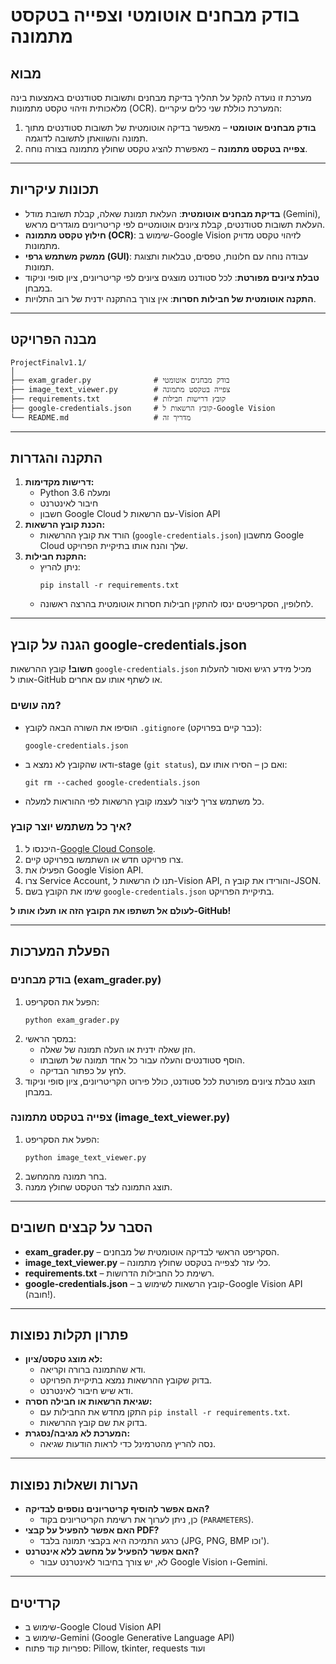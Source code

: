 # בודק מבחנים אוטומטי וצפייה בטקסט מתמונה

## מבוא
מערכת זו נועדה להקל על תהליך בדיקת מבחנים ותשובות סטודנטים באמצעות בינה מלאכותית וזיהוי טקסט מתמונות (OCR). המערכת כוללת שני כלים עיקריים:
1. **בודק מבחנים אוטומטי** – מאפשר בדיקה אוטומטית של תשובות סטודנטים מתוך תמונה והשוואתן לתשובה לדוגמה.
2. **צפייה בטקסט מתמונה** – מאפשרת להציג טקסט שחולץ מתמונה בצורה נוחה.

---

## תכונות עיקריות
- **בדיקת מבחנים אוטומטית**: העלאת תמונת שאלה, קבלת תשובת מודל (Gemini), העלאת תשובות סטודנטים, קבלת ציונים אוטומטיים לפי קריטריונים מוגדרים מראש.
- **חילוץ טקסט מתמונה (OCR)**: שימוש ב-Google Vision לזיהוי טקסט מדויק מתמונות.
- **ממשק משתמש גרפי (GUI)**: עבודה נוחה עם חלונות, טפסים, טבלאות ותצוגת תמונות.
- **טבלת ציונים מפורטת**: לכל סטודנט מוצגים ציונים לפי קריטריונים, ציון סופי וניקוד במבחן.
- **התקנה אוטומטית של חבילות חסרות**: אין צורך בהתקנה ידנית של רוב התלויות.

---

## מבנה הפרויקט
```
ProjectFinalv1.1/
│
├── exam_grader.py              # בודק מבחנים אוטומטי
├── image_text_viewer.py        # צפייה בטקסט מתמונה
├── requirements.txt            # קובץ דרישות חבילות
├── google-credentials.json     # קובץ הרשאות ל-Google Vision
└── README.md                   # מדריך זה
```

---

## התקנה והגדרות
1. **דרישות מקדימות:**
   - Python 3.6 ומעלה
   - חיבור לאינטרנט
   - חשבון Google Cloud עם הרשאות ל-Vision API
2. **הכנת קובץ הרשאות:**
   - הורד את קובץ ההרשאות (`google-credentials.json`) מחשבון Google Cloud שלך והנח אותו בתיקיית הפרויקט.
3. **התקנת חבילות:**
   - ניתן להריץ:
     ```
     pip install -r requirements.txt
     ```
   - לחלופין, הסקריפטים ינסו להתקין חבילות חסרות אוטומטית בהרצה ראשונה.

---

## הגנה על קובץ google-credentials.json

**חשוב!** קובץ ההרשאות `google-credentials.json` מכיל מידע רגיש ואסור להעלות אותו ל-GitHub או לשתף אותו עם אחרים.

### מה עושים?
- הוסיפו את השורה הבאה לקובץ `.gitignore` (כבר קיים בפרויקט):
  ```
  google-credentials.json
  ```
- ודאו שהקובץ לא נמצא ב-stage (`git status`), ואם כן – הסירו אותו עם:
  ```
  git rm --cached google-credentials.json
  ```
- כל משתמש צריך ליצור לעצמו קובץ הרשאות לפי ההוראות למעלה.

### איך כל משתמש יוצר קובץ?
1. היכנסו ל-[Google Cloud Console](https://console.cloud.google.com/).
2. צרו פרויקט חדש או השתמשו בפרויקט קיים.
3. הפעילו את Google Vision API.
4. צרו Service Account, תנו לו הרשאות ל-Vision API, והורידו את קובץ ה-JSON.
5. שימו את הקובץ בשם `google-credentials.json` בתיקיית הפרויקט.

**לעולם אל תשתפו את הקובץ הזה או תעלו אותו ל-GitHub!**

---

## הפעלת המערכות
### בודק מבחנים (exam_grader.py)
1. הפעל את הסקריפט:
   ```
   python exam_grader.py
   ```
2. במסך הראשי:
   - הזן שאלה ידנית או העלה תמונה של שאלה.
   - הוסף סטודנטים והעלה עבור כל אחד תמונה של תשובתו.
   - לחץ על כפתור הבדיקה.
3. תוצג טבלת ציונים מפורטת לכל סטודנט, כולל פירוט הקריטריונים, ציון סופי וניקוד במבחן.

### צפייה בטקסט מתמונה (image_text_viewer.py)
1. הפעל את הסקריפט:
   ```
   python image_text_viewer.py
   ```
2. בחר תמונה מהמחשב.
3. תוצג התמונה לצד הטקסט שחולץ ממנה.

---

## הסבר על קבצים חשובים
- **exam_grader.py** – הסקריפט הראשי לבדיקה אוטומטית של מבחנים.
- **image_text_viewer.py** – כלי עזר לצפייה בטקסט שחולץ מתמונה.
- **requirements.txt** – רשימת כל החבילות הדרושות.
- **google-credentials.json** – קובץ הרשאות לשימוש ב-Google Vision API (חובה!).

---

## פתרון תקלות נפוצות
- **לא מוצג טקסט/ציון:**
  - ודא שהתמונה ברורה וקריאה.
  - בדוק שקובץ ההרשאות נמצא בתיקיית הפרויקט.
  - ודא שיש חיבור לאינטרנט.
- **שגיאת הרשאות או חבילה חסרה:**
  - התקן מחדש את החבילות עם `pip install -r requirements.txt`.
  - בדוק את שם קובץ ההרשאות.
- **המערכת לא מגיבה/נסגרת:**
  - נסה להריץ מהטרמינל כדי לראות הודעות שגיאה.

---

## הערות ושאלות נפוצות
- **האם אפשר להוסיף קריטריונים נוספים לבדיקה?**
  - כן, ניתן לערוך את רשימת הקריטריונים בקוד (`PARAMETERS`).
- **האם אפשר להפעיל על קבצי PDF?**
  - כרגע התמיכה היא בקבצי תמונה בלבד (JPG, PNG, BMP וכו').
- **האם אפשר להפעיל על מחשב ללא אינטרנט?**
  - לא, יש צורך בחיבור לאינטרנט עבור Google Vision ו-Gemini.

---

## קרדיטים
- שימוש ב-Google Cloud Vision API
- שימוש ב-Gemini (Google Generative Language API)
- ספריות קוד פתוח: Pillow, tkinter, requests ועוד

